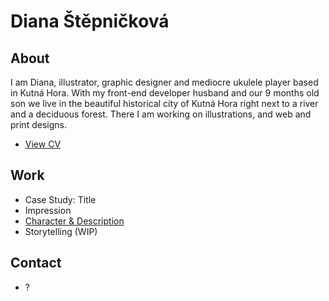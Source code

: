 # Diana Štěpničková

## About

I am Diana, illustrator, graphic designer and mediocre ukulele player based in Kutná Hora. With my front-end developer husband and our 9 months old son we live in the beautiful historical city of Kutná Hora right next to a river and a deciduous forest. There I am working on illustrations, and web and print designs.

- [View CV](04-experience/pdf/cv-stepnickova.pdf)

## Work
- Case Study: Title
- Impression
- [Character & Description](01-character-description/)
- Storytelling (WIP)

## Contact

- ?
